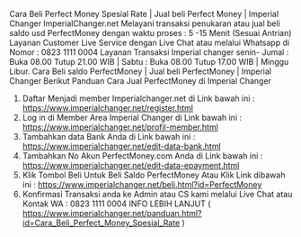 Cara Beli Perfect Money Spesial Rate | Jual beli Perfect Money | Imperial Changer
ImperialChanger.net Melayani transaksi penukaran atau jual beli saldo usd PerfectMoney dengan waktu proses : 5 -15 Menit (Sesuai Antrian) Layanan Customer Live Service dengan Live Chat atau melalui Whatsapp di Nomor : 0823 1111 0004 Layanan Transaksi Imperial changer senin- Jumal : Buka 08.00 Tutup 21.00 WIB | Sabtu : Buka 08.00 Tutup 17.00 WIB | Minggu Libur.
Cara Beli saldo PerfectMoney | Jual beli PerfectMoney | Imperial Changer 
Berikut Panduan Cara Jual PerfectMoney di Imperial Changer
1. Daftar Menjadi member Imperialchanger.net di Link bawah ini :
https://www.imperialchanger.net/register.html
2. Log in di Member Area Imperial Changer di Link bawah ini :
https://www.imperialchanger.net/profil-member.html
3. Tambahkan data Bank Anda di Link bawah ini :
https://www.imperialchanger.net/edit-data-bank.html
4. Tambahkan No Akun PerfectMoney.com Anda di Link bawah ini :
https://www.imperialchanger.net/edit-data-epayment.html
5. Klik Tombol Beli Untuk Beli Saldo PerfectMoney Atau Klik Link dibawah ini :
https://www.imperialchanger.net/beli.html?id=PerfectMoney
6. Konfirmasi Transaksi anda ke Admin atau CS kami melalui Live Chat atau Kontak WA : 0823 1111 0004
INFO LEBIH LANJUT ( https://www.imperialchanger.net/panduan.html?id=Cara_Beli_Perfect_Money_Spesial_Rate )

